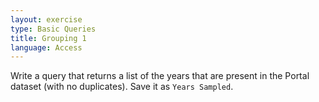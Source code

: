 ```yaml
---
layout: exercise
type: Basic Queries 
title: Grouping 1
language: Access
---
```


Write a query that returns a list of the years that are present in the
Portal dataset (with no duplicates). Save it as `Years Sampled`.
